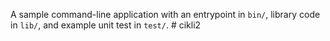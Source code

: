 A sample command-line application with an entrypoint in `bin/`, library code
in `lib/`, and example unit test in `test/`.
#   c i k l i 2  
 